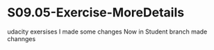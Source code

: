 # S09.05-Exercise-MoreDetails
udacity exersises
I made some changes
Now in Student branch made channges
